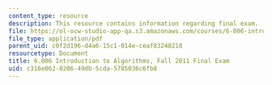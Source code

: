 ```yaml
---
content_type: resource
description: This resource contains information regarding final exam.
file: https://ol-ocw-studio-app-qa.s3.amazonaws.com/courses/6-006-introduction-to-algorithms-fall-2011/c316e062020649db5cda5785036c6fb8_MIT6_006F11_final.pdf
file_type: application/pdf
parent_uid: c0f2d196-d4a6-15c1-014e-ceaf83248218
resourcetype: Document
title: 6.006 Introduction to Algorithms, Fall 2011 Final Exam
uid: c316e062-0206-49db-5cda-5785036c6fb8
---
```

